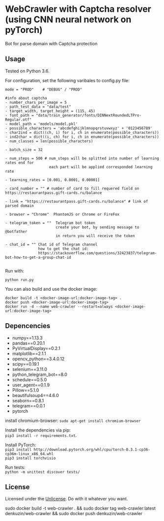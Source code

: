 # WebCrawler with Captcha resolver (using CNN neural network on pyTorch)
Bot for parse domain with Captcha protection

## Usage
Tested on Python 3.6.

For configuration, set the following varibales to config.py file:
```
mode = "PROD"    # "DEBUG" / "PROD"

#info about captcha
- number_chars_per_image = 5
- path_test_data = "data/test"
- target_width, target_height = (115, 45)
- font_path = "data/train_generator/fonts/DINNextRoundedLTPro-Regular.otf"
- model_path = 'models/model.pkl'
- possible_characters = 'abcdefghijklmnopqrstuvwxyz' + '0123456789'
- char2ind = dict((ch, i) for i, ch in enumerate(possible_characters))
- ind2char = dict((i, ch) for i, ch in enumerate(possible_characters))
- num_classes = len(possible_characters)

- batch_size = 32

- num_steps = 500 # num_steps will be splitted into number of learning rates end for
                    each part will be applied corresponded learning rate

- learning_rates = [0.001, 0.0001, 0.00001]

- card_number = "" # number of card to fill requered field on https://restaurantpass.gift-cards.ru/balance

- link = "https://restaurantpass.gift-cards.ru/balance" # link of parsed domain

- browser = "Chrome"  PhantomJS or Chrome or FireFox

- telegram_token = ""  Telegram bot token
                       create your bot, by sending message to @botfather
                       in return you will receive the token

- chat_id = "" Chat id of Telegram channel
               how to get the chat id:
               https://stackoverflow.com/questions/32423837/telegram-bot-how-to-get-a-group-chat-id


```

Run with:
```
python run.py
```
You can also build and use the docker image:
```
docker build -t <docker-image-url:docker-image-tag> .
docker push <docker-image-url:docker-image-tag>
docker run -d --name web-crawler --restart=always <docker-image-url:docker-image-tag>
```


## Depencencies
- numpy==1.13.3
- pandas==0.20.1
- PyVirtualDisplay==0.2.1
- matplotlib==2.1.1
- opencv_python==3.4.0.12
- scipy==0.19.1
- selenium==3.11.0
- python_telegram_bot==8.0
- schedule==0.5.0
- user_agent==0.1.9
- Pillow==5.1.0
- beautifulsoup4==4.6.0
- seaborn==0.8.1
- telegram==0.0.1
- pytorch

install chromium-browser:
`sudo apt-get install chromium-browser`

Install the dependencies via pip: <br> 
`pip3 install -r requirements.txt`.

Install PyTorch: <br>
`pip3 install http://download.pytorch.org/whl/cpu/torch-0.3.1-cp36-cp36m-linux_x86_64.whl` <br>
`pip3 install torchvisio`


Run tests: <br>
`python -m unittest discover tests/`

## License
Licensed under the [Unlicense](http://unlicense.org/).
Do with it whatever you want.

sudo docker build -t web-crawler . && sudo docker tag web-crawler:latest denkuzin/web-crawler && sudo docker push denkuzin/web-crawler
